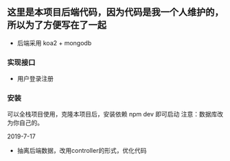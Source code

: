 ## 这里是本项目后端代码，因为代码是我一个人维护的，所以为了方便写在了一起

- 后端采用 koa2 + mongodb

### 实现接口

  - 用户登录注册
  
### 安装

  可以全栈项目使用，克隆本项目后，安装依赖 npm dev 即可启动
  注意：数据库改为你自己的。

2019-7-17

  - 抽离后端数据，改用controller的形式，优化代码



